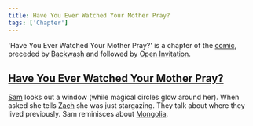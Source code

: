 ```yaml
---
title: Have You Ever Watched Your Mother Pray?
tags: ['Chapter']
---
```

'Have You Ever Watched Your Mother Pray?' is a chapter of the [comic](/_wiki/index.md), preceded by [Backwash](/_wiki/backwash.md) and followed by [Open Invitation](/_wiki/open-invitation.md).

## [Have You Ever Watched Your Mother Pray?](https://tapas.io/episode/1394807)
[Sam](/_wiki/sam.md) looks out a window (while magical circles glow around her). When asked she tells [Zach](/_wiki/zach.md) she was just stargazing. They talk about where they lived previously. Sam reminisces about [Mongolia](/_wiki/mongolia.md).
